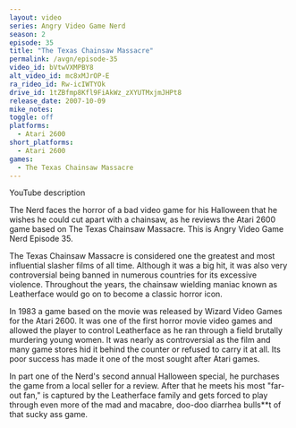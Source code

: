 ```yaml
---
layout: video
series: Angry Video Game Nerd
season: 2
episode: 35
title: "The Texas Chainsaw Massacre"
permalink: /avgn/episode-35
video_id: bVtwVXMPBY8
alt_video_id: mc8xMJrOP-E
ra_rideo_id: Rw-icIWTYOk
drive_id: 1tZBfmp8Kfl9FiAkWz_zXYUTMxjmJHPt8
release_date: 2007-10-09
mike_notes:
toggle: off
platforms:
  - Atari 2600
short_platforms:
  - Atari 2600
games:
  - The Texas Chainsaw Massacre
---
```


<p class="yt-description">YouTube description</p>

The Nerd faces the horror of a bad video game for his Halloween that he wishes he could cut apart with a chainsaw, as he reviews the Atari 2600 game based on The Texas Chainsaw Massacre. This is Angry Video Game Nerd Episode 35.

The Texas Chainsaw Massacre is considered one the greatest and most influential slasher films of all time.  Although it was a big hit, it was also very controversial being banned in numerous countries for its excessive violence. Throughout the years, the chainsaw wielding maniac known as Leatherface would go on to become a classic horror icon.

In 1983 a game based on the movie was released by Wizard Video Games for the Atari 2600. It was one of the first horror movie video games and allowed the player to control Leatherface as he ran through a field brutally murdering young women.  It was nearly as controversial as the film and many game stores hid it behind the counter or refused to carry it at all. Its poor success has made it one of the most sought after Atari games.

In part one of the Nerd's second annual Halloween special, he purchases the game from a local seller for a review. After that he meets his most "far-out fan," is captured by the Leatherface family and gets forced to play through even more of the mad and macabre, doo-doo diarrhea bulls**t of that sucky ass game.